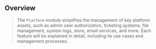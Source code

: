 ## Overview

> The `Platform` module simplifies the management of key platform assets, such as admin user authorization, ticketing systems, file management, system logs, store, email services, and more. Each feature will be explained in detail, including its use cases and management processes.

